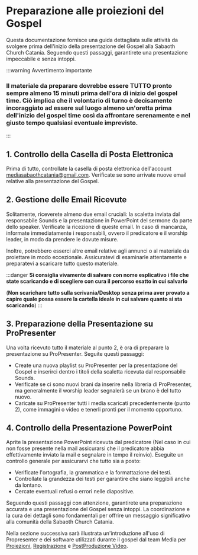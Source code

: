 # Preparazione alle proiezioni del Gospel

Questa documentazione fornisce una guida dettagliata sulle attività da svolgere prima dell'inizio della presentazione del Gospel alla Sabaoth Church Catania. Seguendo questi passaggi, garantirete una presentazione impeccabile e senza intoppi.

:::warning Avvertimento importante
### Il materiale da preparare dovrebbe essere TUTTO pronto sempre almeno **15 minuti prima** dell'ora di inizio del gospel time. Ciò implica che il volontario di turno è decisamente incoraggiato ad essere sul luogo almeno un'oretta prima dell'inizio del gospel time così da affrontare serenamente e nel giusto tempo qualsiasi eventuale imprevisto.
:::

## 1. Controllo della Casella di Posta Elettronica

Prima di tutto, controllate la casella di posta elettronica dell'account mediasabaothcatania@gmail.com. Verificate se sono arrivate nuove email relative alla presentazione del Gospel.

## 2. Gestione delle Email Ricevute

Solitamente, riceverete almeno due email cruciali: la scaletta inviata dal responsabile Sounds e la presentazione in PowerPoint del sermone da parte dello speaker. Verificate la ricezione di queste email. In caso di mancanza, informate immediatamente i responsabili, ovvero il predicatore e il worship leader, in modo da prendere le dovute misure.

Inoltre, potrebbero esserci altre email relative agli annunci o al materiale da proiettare in modo eccezionale. Assicuratevi di esaminarle attentamente e preparatevi a scaricare tutto questo materiale.

:::danger
**Si consiglia vivamente di salvare con nome esplicativo i file che state scaricando e di scegliere con cura il percorso esatto in cui salvarlo**

(**Non scarichare tutto sulla scrivania/Desktop senza prima aver provato a capire quale possa essere la cartella ideale in cui salvare quanto si sta scaricando**)
:::

## 3. Preparazione della Presentazione su ProPresenter

Una volta ricevuto tutto il materiale al punto 2, è ora di preparare la presentazione su ProPresenter. Seguite questi passaggi:

- Create una nuova playlist su ProPresenter per la presentazione del Gospel e inserirci dentro i titoli della scaletta ricevuta dal responsabile Sounds.
- Verificate se ci sono nuovi brani da inserire nella libreria di ProPresenter, ma generalmente il worship leader segnalerà se un brano è del tutto nuovo.
- Caricate su ProPresenter tutti i media scaricati precedentemente (punto 2), come immagini o video e tenerli pronti per il momento opportuno.

## 4. Controllo della Presentazione PowerPoint

Aprite la presentazione PowerPoint ricevuta dal predicatore (Nel caso in cui non fosse presente nella mail assicurarsi che il predicatore abbia effettivamente inviato la mail e segnalare in tempo il reinvio). Eseguite un controllo generale per assicurarvi che tutto sia a posto:

- Verificate l'ortografia, la grammatica e la formattazione dei testi.
- Controllate la grandezza dei testi per garantire che siano leggibili anche da lontano.
- Cercate eventuali refusi o errori nelle diapositive.

Seguendo questi passaggi con attenzione, garantirete una preparazione accurata e una presentazione del Gospel senza intoppi. La coordinazione e la cura dei dettagli sono fondamentali per offrire un messaggio significativo alla comunità della Sabaoth Church Catania.


Nella sezione successiva sarà illustrata un'introduzione all'uso di Propresenter e dei software utilizzati durante il gospel dal team Media per [Proiezioni](./Propresenter/Intro.md), [Registrazione](../Registrazione/Intro.md) e [PostProduzione Video](../PostProduzione/Intro.md).
